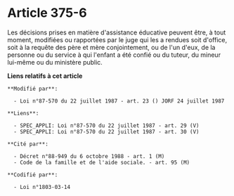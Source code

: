 # Article 375-6

Les décisions prises en matière d'assistance éducative peuvent être, à tout moment, modifiées ou rapportées par le juge qui
les a rendues soit d'office, soit à la requête des père et mère conjointement, ou de l'un d'eux, de la personne ou du service
à qui l'enfant a été confié ou du tuteur, du mineur lui-même ou du ministère public.

**Liens relatifs à cet article**

	**Modifié par**:

	  - Loi n°87-570 du 22 juillet 1987 - art. 23 () JORF 24 juillet 1987

	**Liens**:

	  - SPEC_APPLI: Loi n°87-570 du 22 juillet 1987 - art. 29 (V)
	  - SPEC_APPLI: Loi n°87-570 du 22 juillet 1987 - art. 30 (V)

	**Cité par**:

	  - Décret n°88-949 du 6 octobre 1988 - art. 1 (M)
	  - Code de la famille et de l'aide sociale. - art. 95 (M)

	**Codifié par**:

	  - Loi n°1803-03-14
